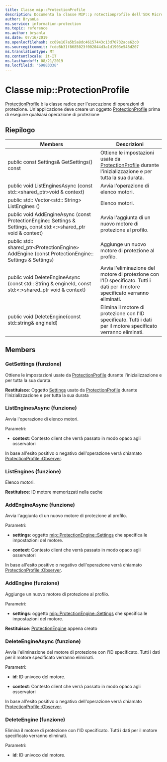 ```yaml
---
title: Classe mip::ProtectionProfile
description: Documenta la classe MIP::p rotectionprofile dell'SDK Microsoft Information Protection (MIP).
author: BryanLa
ms.service: information-protection
ms.topic: reference
ms.author: bryanla
ms.date: 07/16/2019
ms.openlocfilehash: cc69e167a5b5a8dc46157443c13d70732ace62c0
ms.sourcegitcommit: fcde8b31f8685023f002044d3a1d1903e548d207
ms.translationtype: MT
ms.contentlocale: it-IT
ms.lasthandoff: 08/21/2019
ms.locfileid: "69883338"
---
```

# <a name="class-mipprotectionprofile"></a>Classe mip::ProtectionProfile 
[ProtectionProfile](class_mip_protectionprofile.md) è la classe radice per l'esecuzione di operazioni di protezione.
Un'applicazione deve creare un oggetto [ProtectionProfile](class_mip_protectionprofile.md) prima di eseguire qualsiasi operazione di protezione
  
## <a name="summary"></a>Riepilogo
 Members                        | Descrizioni                                
--------------------------------|---------------------------------------------
public const Settings& GetSettings() const  |  Ottiene le impostazioni usate da [ProtectionProfile](class_mip_protectionprofile.md) durante l'inizializzazione e per tutta la sua durata.
public void ListEnginesAsync (const std::\<shared_ptr\>void & context)  |  Avvia l'operazione di elenco motori.
public std:: Vector\<std:: String\> ListEngines ()  |  Elenco motori.
public void AddEngineAsync (const ProtectionEngine:: Settings & Settings, const std:\<:\>shared_ptr void & context)  |  Avvia l'aggiunta di un nuovo motore di protezione al profilo.
public std:: shared_ptr\<ProtectionEngine\> AddEngine (const ProtectionEngine:: Settings & Settings)  |  Aggiunge un nuovo motore di protezione al profilo.
public void DeleteEngineAsync (const std:: String & engineId, const std:\<:\>shared_ptr void & context)  |  Avvia l'eliminazione del motore di protezione con l'ID specificato. Tutti i dati per il motore specificato verranno eliminati.
public void DeleteEngine(const std::string& engineId)  |  Elimina il motore di protezione con l'ID specificato. Tutti i dati per il motore specificato verranno eliminati.
  
## <a name="members"></a>Members
  
### <a name="getsettings-function"></a>GetSettings (funzione)
Ottiene le impostazioni usate da [ProtectionProfile](class_mip_protectionprofile.md) durante l'inizializzazione e per tutta la sua durata.

  
**Restituisce**: Oggetto [Settings](class_mip_protectionprofile_settings.md) usato da [ProtectionProfile](class_mip_protectionprofile.md) durante l'inizializzazione e per tutta la sua durata
  
### <a name="listenginesasync-function"></a>ListEnginesAsync (funzione)
Avvia l'operazione di elenco motori.

Parametri:  
* **context**: Contesto client che verrà passato in modo opaco agli osservatori


In base all'esito positivo o negativo dell'operazione verrà chiamato [ProtectionProfile::Observer](class_mip_protectionprofile_observer.md).
  
### <a name="listengines-function"></a>ListEngines (funzione)
Elenco motori.

  
**Restituisce**: ID motore memorizzati nella cache
  
### <a name="addengineasync-function"></a>AddEngineAsync (funzione)
Avvia l'aggiunta di un nuovo motore di protezione al profilo.

Parametri:  
* **settings**: oggetto [mip::ProtectionEngine::Settings](class_mip_protectionengine_settings.md) che specifica le impostazioni del motore. 


* **context**: Contesto client che verrà passato in modo opaco agli osservatori


In base all'esito positivo o negativo dell'operazione verrà chiamato [ProtectionProfile::Observer](class_mip_protectionprofile_observer.md).
  
### <a name="addengine-function"></a>AddEngine (funzione)
Aggiunge un nuovo motore di protezione al profilo.

Parametri:  
* **settings**: oggetto [mip::ProtectionEngine::Settings](class_mip_protectionengine_settings.md) che specifica le impostazioni del motore.



  
**Restituisce**: [ProtectionEngine](class_mip_protectionengine.md) appena creato
  
### <a name="deleteengineasync-function"></a>DeleteEngineAsync (funzione)
Avvia l'eliminazione del motore di protezione con l'ID specificato. Tutti i dati per il motore specificato verranno eliminati.

Parametri:  
* **id**: ID univoco del motore. 


* **context**: Contesto client che verrà passato in modo opaco agli osservatori


In base all'esito positivo o negativo dell'operazione verrà chiamato [ProtectionProfile::Observer](class_mip_protectionprofile_observer.md).
  
### <a name="deleteengine-function"></a>DeleteEngine (funzione)
Elimina il motore di protezione con l'ID specificato. Tutti i dati per il motore specificato verranno eliminati.

Parametri:  
* **id**: ID univoco del motore.

